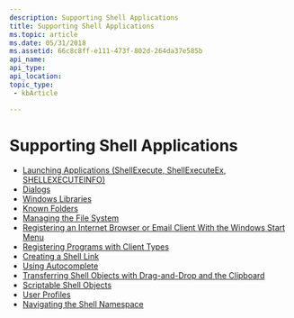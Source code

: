 ```yaml
---
description: Supporting Shell Applications
title: Supporting Shell Applications
ms.topic: article
ms.date: 05/31/2018
ms.assetid: 66c8c8ff-e111-473f-802d-264da37e585b
api_name: 
api_type: 
api_location: 
topic_type: 
 - kbArticle

---
```


# Supporting Shell Applications

- [Launching Applications (ShellExecute, ShellExecuteEx, SHELLEXECUTEINFO)](launch.md)
- [Dialogs](dialogs-bumper.md)
- [Windows Libraries](library-ovw.md)
- [Known Folders](known-folders.md)
- [Managing the File System](manage.md)
- [Registering an Internet Browser or Email Client With the Windows Start Menu](start-menu-reg.md)
- [Registering Programs with Client Types](reg-middleware-apps.md)
- [Creating a Shell Link](./links.md)
- [Using Autocomplete](ac-ovw.md)
- [Transferring Shell Objects with Drag-and-Drop and the Clipboard](dragdrop.md)
- [Scriptable Shell Objects](scriptable-shell-objects-roadmap.md)
- [User Profiles](user-profiles.md)
- [Navigating the Shell Namespace](navigating-the-shell-namespace-bumper.md)

 

 
